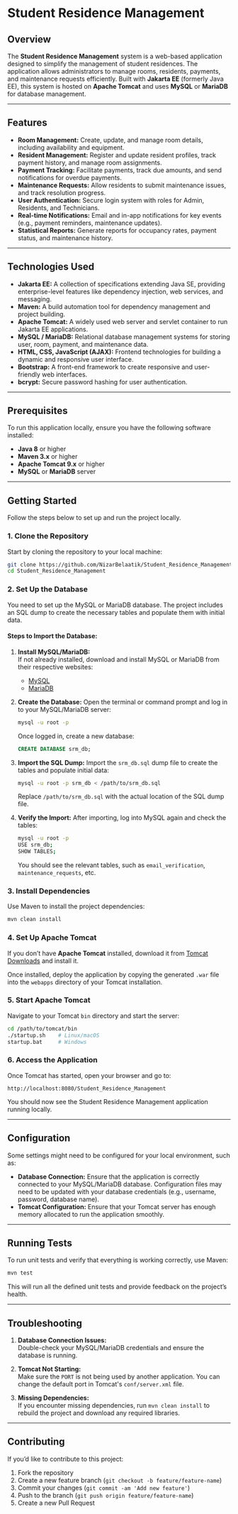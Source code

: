 # Student Residence Management



## Overview

The **Student Residence Management** system is a web-based application designed to simplify the management of student residences. The application allows administrators to manage rooms, residents, payments, and maintenance requests efficiently. Built with **Jakarta EE** (formerly Java EE), this system is hosted on **Apache Tomcat** and uses **MySQL** or **MariaDB** for database management.

---

## Features

- **Room Management:** Create, update, and manage room details, including availability and equipment.
- **Resident Management:** Register and update resident profiles, track payment history, and manage room assignments.
- **Payment Tracking:** Facilitate payments, track due amounts, and send notifications for overdue payments.
- **Maintenance Requests:** Allow residents to submit maintenance issues, and track resolution progress.
- **User Authentication:** Secure login system with roles for Admin, Residents, and Technicians.
- **Real-time Notifications:** Email and in-app notifications for key events (e.g., payment reminders, maintenance updates).
- **Statistical Reports:** Generate reports for occupancy rates, payment status, and maintenance history.

---

## Technologies Used

- **Jakarta EE:** A collection of specifications extending Java SE, providing enterprise-level features like dependency injection, web services, and messaging.
- **Maven:** A build automation tool for dependency management and project building.
- **Apache Tomcat:** A widely used web server and servlet container to run Jakarta EE applications.
- **MySQL / MariaDB:** Relational database management systems for storing user, room, payment, and maintenance data.
- **HTML, CSS, JavaScript (AJAX):** Frontend technologies for building a dynamic and responsive user interface.
- **Bootstrap:** A front-end framework to create responsive and user-friendly web interfaces.
- **bcrypt:** Secure password hashing for user authentication.

---

## Prerequisites

To run this application locally, ensure you have the following software installed:

- **Java 8** or higher
- **Maven 3.x** or higher
- **Apache Tomcat 9.x** or higher
- **MySQL** or **MariaDB** server

---

## Getting Started

Follow the steps below to set up and run the project locally.

### 1. Clone the Repository

Start by cloning the repository to your local machine:

```bash
git clone https://github.com/NizarBelaatik/Student_Residence_Management.git
cd Student_Residence_Management
```

### 2. Set Up the Database

You need to set up the MySQL or MariaDB database. The project includes an SQL dump to create the necessary tables and populate them with initial data.

#### Steps to Import the Database:

1. **Install MySQL/MariaDB:**  
   If not already installed, download and install MySQL or MariaDB from their respective websites:
   - [MySQL](https://dev.mysql.com/downloads/)
   - [MariaDB](https://mariadb.org/download/)

2. **Create the Database:**
   Open the terminal or command prompt and log in to your MySQL/MariaDB server:

   ```bash
   mysql -u root -p
   ```

   Once logged in, create a new database:

   ```sql
   CREATE DATABASE srm_db;
   ```

3. **Import the SQL Dump:**
   Import the `srm_db.sql` dump file to create the tables and populate initial data:

   ```bash
   mysql -u root -p srm_db < /path/to/srm_db.sql
   ```

   Replace `/path/to/srm_db.sql` with the actual location of the SQL dump file.

4. **Verify the Import:**
   After importing, log into MySQL again and check the tables:

   ```bash
   mysql -u root -p
   USE srm_db;
   SHOW TABLES;
   ```

   You should see the relevant tables, such as `email_verification`, `maintenance_requests`, etc.

### 3. Install Dependencies

Use Maven to install the project dependencies:

```bash
mvn clean install
```

### 4. Set Up Apache Tomcat

If you don’t have **Apache Tomcat** installed, download it from [Tomcat Downloads](https://tomcat.apache.org/download-90.cgi) and install it.

Once installed, deploy the application by copying the generated `.war` file into the `webapps` directory of your Tomcat installation.

### 5. Start Apache Tomcat

Navigate to your Tomcat `bin` directory and start the server:

```bash
cd /path/to/tomcat/bin
./startup.sh    # Linux/macOS
startup.bat     # Windows
```

### 6. Access the Application

Once Tomcat has started, open your browser and go to:

```
http://localhost:8080/Student_Residence_Management
```

You should now see the Student Residence Management application running locally.

---

## Configuration

Some settings might need to be configured for your local environment, such as:

- **Database Connection:** Ensure that the application is correctly connected to your MySQL/MariaDB database. Configuration files may need to be updated with your database credentials (e.g., username, password, database name).
- **Tomcat Configuration:** Ensure that your Tomcat server has enough memory allocated to run the application smoothly.

---

## Running Tests

To run unit tests and verify that everything is working correctly, use Maven:

```bash
mvn test
```

This will run all the defined unit tests and provide feedback on the project’s health.

---

## Troubleshooting

1. **Database Connection Issues:**  
   Double-check your MySQL/MariaDB credentials and ensure the database is running.
   
2. **Tomcat Not Starting:**  
   Make sure the `PORT` is not being used by another application. You can change the default port in Tomcat's `conf/server.xml` file.

3. **Missing Dependencies:**  
   If you encounter missing dependencies, run `mvn clean install` to rebuild the project and download any required libraries.

---

## Contributing

If you’d like to contribute to this project:

1. Fork the repository
2. Create a new feature branch (`git checkout -b feature/feature-name`)
3. Commit your changes (`git commit -am 'Add new feature'`)
4. Push to the branch (`git push origin feature/feature-name`)
5. Create a new Pull Request



